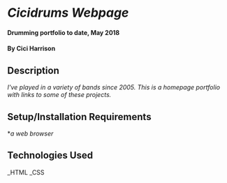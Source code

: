 # _Cicidrums Webpage_

#### Drumming portfolio to date, May 2018

#### By Cici Harrison

## Description

_I've played in a variety of bands since 2005. This is a homepage portfolio with links to some of these projects._

## Setup/Installation Requirements

*_a web browser_

## Technologies Used

_HTML
_CSS
